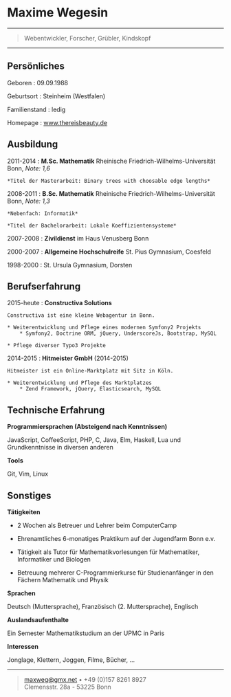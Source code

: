 Maxime Wegesin
==============

----

>  Webentwickler, Forscher, Grübler, Kindskopf

----


Persönliches
------------

Geboren
:   09.09.1988

Geburtsort
:   Steinheim (Westfalen)

Familienstand
:   ledig

Homepage
:   www.thereisbeauty.de


Ausbildung
----------

2011-2014
:   **M.Sc. Mathematik** Rheinische Friedrich-Wilhelms-Universität Bonn, *Note: 1,6*

    *Titel der Masterarbeit: Binary trees with choosable edge lengths*

2008-2011
:   **B.Sc. Mathematik** Rheinische Friedrich-Wilhelms-Universität Bonn, *Note: 1,3*

    *Nebenfach: Informatik*

    *Titel der Bachelorarbeit: Lokale Koeffizientensysteme*

2007-2008
:   **Zivildienst** im Haus Venusberg Bonn

2000-2007
:   **Allgemeine Hochschulreife** St. Pius Gymnasium, Coesfeld

1998-2000
:   St. Ursula Gymnasium, Dorsten


Berufserfahrung
---------------

2015-heute
:   **Constructiva Solutions**

    Constructiva ist eine kleine Webagentur in Bonn.

    * Weiterentwicklung und Pflege eines modernen Symfony2 Projekts
        * Symfony2, Doctrine ORM, jQuery, UnderscoreJs, Bootstrap, MySQL

    * Pflege diverser Typo3 Projekte



2014-2015
:   **Hitmeister GmbH** (2014-2015)

    Hitmeister ist ein Online-Marktplatz mit Sitz in Köln.

    * Weiterentwicklung und Pflege des Marktplatzes
        * Zend Framework, jQuery, Elasticsearch, MySQL



Technische Erfahrung
--------------------

**Programmiersprachen (Absteigend nach Kenntnissen)**

JavaScript, CoffeeScript, PHP, C, Java, Elm, Haskell, Lua und Grundkenntnisse in diversen anderen


**Tools**

Git, Vim, Linux


Sonstiges
---------

**Tätigkeiten**

* 2 Wochen als Betreuer und Lehrer beim ComputerCamp

* Ehrenamtliches 6-monatiges Praktikum auf der Jugendfarm Bonn e.v.

* Tätigkeit als Tutor für Mathematikvorlesungen für Mathematiker,
  Informatiker und Biologen

* Betreuung mehrerer C-Programmierkurse für Studienanfänger in
  den Fächern Mathematik und Physik


**Sprachen**

Deutsch (Muttersprache), Französisch (2. Muttersprache), Englisch


**Auslandsaufenthalte**

Ein Semester Mathematikstudium an der UPMC in Paris


**Interessen**

Jonglage, Klettern, Joggen, Filme, Bücher, ...

----

> <maxweg@gmx.net> • +49 (0)157 8261 8927  
> Clemensstr. 28a - 53225 Bonn
